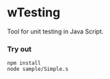# wTesting

Tool for unit testing in Java Script.

### Try out

```
npm install
node sample/Simple.s
```







































